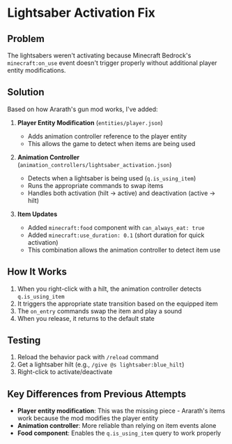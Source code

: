 # Lightsaber Activation Fix

## Problem
The lightsabers weren't activating because Minecraft Bedrock's `minecraft:on_use` event doesn't trigger properly without additional player entity modifications.

## Solution
Based on how Ararath's gun mod works, I've added:

1. **Player Entity Modification** (`entities/player.json`)
   - Adds animation controller reference to the player entity
   - This allows the game to detect when items are being used

2. **Animation Controller** (`animation_controllers/lightsaber_activation.json`)
   - Detects when a lightsaber is being used (`q.is_using_item`)
   - Runs the appropriate commands to swap items
   - Handles both activation (hilt → active) and deactivation (active → hilt)

3. **Item Updates**
   - Added `minecraft:food` component with `can_always_eat: true`
   - Added `minecraft:use_duration: 0.1` (short duration for quick activation)
   - This combination allows the animation controller to detect item use

## How It Works
1. When you right-click with a hilt, the animation controller detects `q.is_using_item`
2. It triggers the appropriate state transition based on the equipped item
3. The `on_entry` commands swap the item and play a sound
4. When you release, it returns to the default state

## Testing
1. Reload the behavior pack with `/reload` command
2. Get a lightsaber hilt (e.g., `/give @s lightsaber:blue_hilt`)
3. Right-click to activate/deactivate

## Key Differences from Previous Attempts
- **Player entity modification**: This was the missing piece - Ararath's items work because the mod modifies the player entity
- **Animation controller**: More reliable than relying on item events alone
- **Food component**: Enables the `q.is_using_item` query to work properly